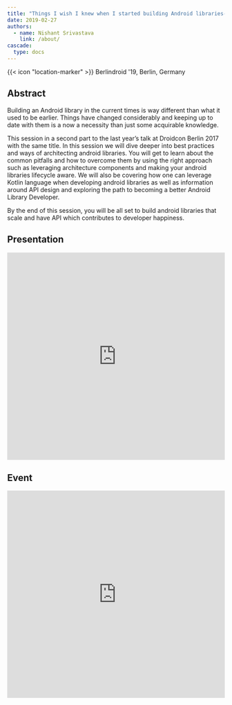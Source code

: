 ```yaml
---
title: "Things I wish I knew when I started building Android libraries-Vol.2"
date: 2019-02-27
authors:
  - name: Nishant Srivastava
    link: /about/
cascade:
  type: docs
---
```


{{< icon "location-marker" >}} Berlindroid '19, Berlin, Germany

<!--more-->

## Abstract

Building an Android library in the current times is way different than what it used to be earlier. Things have changed considerably and keeping up to date with them is a now a necessity than just some acquirable knowledge.

This session in a second part to the last year’s talk at Droidcon Berlin 2017 with the same title. In this session we will dive deeper into best practices and ways of architecting android libraries. You will get to learn about the common pitfalls and how to overcome them by using the right approach such as leveraging architecture components and making your android libraries lifecycle aware. We will also be covering how one can leverage Kotlin language when developing android libraries as well as information around API design and exploring the path to becoming a better Android Library Developer.

By the end of this session, you will be all set to build android libraries that scale and have API which contributes to developer happiness.

## Presentation

<iframe src="https://docs.google.com/presentation/d/e/2PACX-1vSvwkvrq-j__Ek4tmmIgIGcKPHbuuYrsEqk2ilJItoCjV9e1ZTbPYGhthk6pOF5A7nWfANzOMu4Bhja/embed?start=false&loop=false&delayms=3000" frameborder="0" width="100%" height="480" allowfullscreen="true" mozallowfullscreen="true" webkitallowfullscreen="true"></iframe>

## Event

<iframe src="https://web.archive.org/web/20190227235932/https://www.meetup.com/GDG-Berlin-Android/events/fvvctlyzdbkc/" frameborder="0" width="100%" height="480" allowfullscreen="true" mozallowfullscreen="true" webkitallowfullscreen="true"></iframe>
